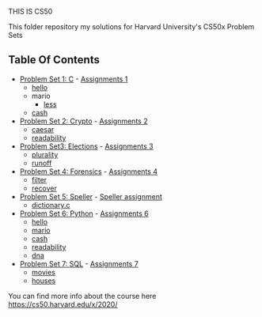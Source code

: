 THIS IS CS50

This folder repository my solutions for Harvard University's CS50x Problem Sets 

## Table Of Contents

- [Problem Set 1: C](pset1) - <a href='https://cs50.harvard.edu/x/2020/psets/1/'> Assignments 1</a>
  * [hello](pset1/hello)
  * mario
    + [less](pset1/mario/less)
  * [cash](pset1/cash)
- [Problem Set 2: Crypto](pset2) - <a href='https://cs50.harvard.edu/x/2020/psets/2/'> Assignments 2</a> 
  * [caesar](pset2)
  * [readability](pset2)
- [Problem Set3: Elections](pset3) - <a href='https://cs50.harvard.edu/x/2020/psets/3/'> Assignments 3</a> 
  * [plurality](pset3/plurality)
  * [runoff](pset3/runoff)
- [Problem Set 4: Forensics](pset4) - <a href='https://cs50.harvard.edu/x/2020/psets/4/'> Assignments 4</a> 
  * [filter](pset4/filter)
  * [recover](pset4/recover)
- [Problem Set 5: Speller](pset5/speller) - <a href='https://cs50.harvard.edu/x/2020/psets/5/speller/'> Speller assignment</a>
  * [dictionary.c](pset5/speller/dictionary.c)
- [Problem Set 6: Python](pset6/) - <a href='https://cs50.harvard.edu/x/2020/psets/6/'> Assignments 6</a>
  * [hello](pset6/hello.py)
  * [mario](pset6/mario.py)
  * [cash](pset6/cash.py)
  * [readability](pset6/readability.py)
  * [dna](pset6/dna)
- [Problem Set 7: SQL](pset7/) - <a href='https://cs50.harvard.edu/x/2020/psets/7/'> Assignments 7</a>
  * [movies](pset7/movies)
  * [houses](pset7/houses)

You can find more info about the course here
https://cs50.harvard.edu/x/2020/
